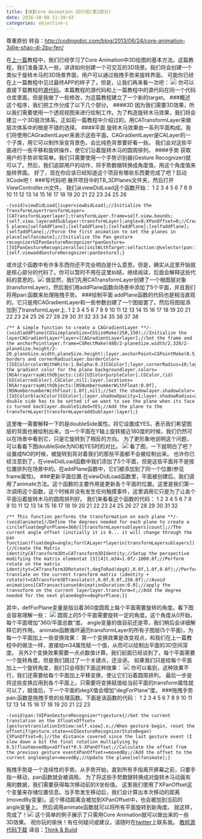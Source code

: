 ```yaml
---
title: [译]Core Animation 3D介绍(第2部分)
date: 2016-10-08 11:39:43
categories: objective-c
---
```

<!-- more -->

尊重原创 转自：http://codingobjc.com/blog/2013/06/24/core-animation-3djie-shao-di-2bu-fen/

在[上一篇](http://rockonmycode.com/blog/2013/06/11/core-animation-3djie-shao-di-1bu-fen/)教程中，我们已经学习了Core
 Animation中3D绘图的基本方法。这篇教程，我们准备深入一些，讲讲如何创建一个可交互的3D场景。我们将会创建一个类似于旋转木马的3D场景界面，用户可以通过拖拽手势来旋转界面。
可能你已经在上一篇教程中见过最终APP的样子了，但是，让我们再来看一次吧：
![](http://codingobjc.com/images/posts/2013_06_11_core_animation_3d_app_preview.png)
你可以直接下载教程的[源代码](https://github.com/ariok/TB_3DCoreAnimation)。本篇教程的源代码和上一篇教程中的源代码在同一个代码仓库里面，但是我做了一些修改，为这篇教程建立了一个新的target。
###概述
这个程序，我们把工作分成了以下几个部分。
####3D
因为我们需要3D效果，所以我们需要使用一个透视视图来进行绘制工作。为了构造旋转木马效果，我们将会建立一个3D层次体系。正如前一篇教程中介绍过的，用CATransformLayer来做层次体系中的根是不错的选择。
####平面
旋转木马效果由一系列平面构成。我们将使用CAGradientLayer来表示这些平面。CAGradientLayer是CALayer的一个子类，用它可以制作渐变背景色，会比纯色背景要好看一些。
我们会对这些平面进行一些平移和旋转操作，使它们沿着旋转木马的圆周排列。
####手势
获取用户的手势非常简单。我们只需要使用一个手势识别器(Gesture Recognizer)就可以了。然后，我们追踪用户的动作，将手势数据转换成角度值，用这个角度值来旋转界面。
好了，现在你应该已经知道这个项目有哪些东西要完成了吧？启动XCode吧！
###写代码吧
展开项目中的TB_3DPlanes文件夹，然后打开ViewController.m文件。
我们从viewDidLoad这个函数开始：
	1
	2
	3
	4
	5
	6
	7
	8
	9
	10
	11
	12
	13
	14
	15
	16
	17
	18
	19
	20
	21
	22
	23
	24
	25
	26
	
	-(void)viewDidLoad{[superviewDidLoad];//Initialize the TransformLayertransformLayer=[CATransformLayerlayer];transformLayer.frame=self.view.bounds;[self.view.layeraddSublayer:transformLayer];angle=0;XPanOffset=0;//Create 5 planes[selfaddPlane];[selfaddPlane];[selfaddPlane];[selfaddPlane];[selfaddPlane];//Force the first animation to set the planes in place[selfanimate];//Initialize the Pan gesture recognizerUIPanGestureRecognizer*panGesture=[[UIPanGestureRecognizeralloc]initWithTarget:selfaction:@selector(pan:)];[self.viewaddGestureRecognizer:panGesture];}
或许这个函数中有许多东西你还不完全明白是什么意思。但是，确实从这里开始就是核心部分的代码了。你可以暂时不用在这里纠结，继续阅读，后面会解释这些代码的意思的。![](http://www.thinkandbuild.it/wp-includes/images/smilies/icon_smile.gif)
很显然，我们先用CATransformLayer创建了一个根图层对象(transformLayer)，然后我们用addPlane函数向场景中添加了5个平面，并且我们将用pan:函数来处理拖拽手势。
###绘制平面
addPlane函数的代码也是相当直观的。它只是用CAGradientLayer和一些参数创建了一个图层罢了。然后将图层添加到了transformLayer上.
	1
	2
	3
	4
	5
	6
	7
	8
	9
	10
	11
	12
	13
	14
	15
	16
	17
	18
	19
	20
	21
	22
	23
	24
	25
	26
	27
	28
	29
	30
	31
	32
	33
	34
	35
	36
	37
	38
	
	/** A simple function to create a CAGradientLayer **/-(void)addPlane{CGSizeplaneSize=CGSizeMake(250,150);//Initialize the layerCAGradientLayer*layer=[CAGradientLayerlayer];//Set the frame and the anchorPointlayer.frame=CGRectMake(480/2-planeSize.width/2,320/2-planeSize.height/2-20,planeSize.width,planeSize.height);layer.anchorPoint=CGPointMake(0.5,0.5);//Set borders and cornerRadiuslayer.borderColor=[[UIColorcolorWithWhite:1.0alpha:0.3]CGColor];layer.cornerRadius=10;layer.borderWidth=4;//Set the gradient color for the plane backgroundlayer.colors=[NSArrayarrayWithObjects:(id)[UIColorpurpleColor].CGColor,(id)[UIColorredColor].CGColor,nil];layer.locations=[NSArrayarrayWithObjects:[NSNumbernumberWithFloat:0.0f],[NSNumbernumberWithFloat:1.0f],nil];//Set the shadowlayer.shadowColor=[[UIColorblackColor]CGColor];layer.shadowOpacity=1;layer.shadowRadius=20;//The double side has to be setted if we want to see the plane when its face is turned backlayer.doubleSided=YES;//Add the plane to the transformLayer[transformLayeraddSublayer:layer];}
这里唯一需要解释一下的是doubleSide属性。将它设置成YES，表示我们希望图层的背面也被绘制出来。当一个平面在Y轴上旋转接近180度的时候，我们仍然可以在场景中看到它，只是它旋转到了相反的方向。
为了更形象地说明这个问题，可以看看下图doubleSide为NO和YES时的对比。
![](http://www.thinkandbuild.it/wp-content/uploads/2013/04/double_side.png)
看了图，一下就明白了吧？设置成NO的时候，被旋转到背对着我们的那些平面都不会被绘制出来。
也许你已经注意到了，在viewDidLoad函数中我们添加了5个平面，但是这些平面并不是按位置排列在场景中的。在addPlane函数中，它们被添加到了同一个位置(参见frame属性)。
###更新平面位置
在viewDidLoad函数里，平面被创建后，我们调用了animate方法。这个函数的主要作用是更新各个平面的位置。这里是我们第一次调用这个函数，这个时候并没有发生任何触摸事件，这里调用它只是为了让各个平面沿着旋转木马的圆周排列好。
我们来看看这个函数的代码：
	1
	2
	3
	4
	5
	6
	7
	8
	9
	10
	11
	12
	13
	14
	15
	16
	17
	18
	19
	20
	21
	22
	23
	24
	25
	26
	27
	28
	29
	30
	31
	32
	
	/** This function performs the transformation on each plane **/-(void)animate{//Define the degrees needed for each plane to create a circlefloatdegForPlane=360/[[transformLayersublayers]count];//The current angle offset (initially it is 0... it will change through the pan function)floatdegX=angle;for(CALayer*layerin[transformLayersublayers]){//Create the Matrix identityCATransform3Dt=CATransform3DIdentity;//Setup the perspective modifying the matrix elementat [3][4]t.m34=1.0f/-1000.0f;//Perform rotate on the matrix identityt=CATransform3DRotate(t,degToRad(degX),0.0f,1.0f,0.0f);//Perform translate on the current transform matrix (identity + rotate)t=CATransform3DTranslate(t,0.0f,0.0f,250.0f);//Avoid animations[CATransactionsetAnimationDuration:0.0];//apply the transoform on the current layerlayer.transform=t;//Add the degree needed for the next planedegX+=degForPlane;}}
其中，defForPlane变量是指沿着360度圆周上每个平面需要旋转的角度。看下图会容易理解一些：
![](http://www.thinkandbuild.it/wp-content/uploads/2013/04/planes_circle_1.png)
圆周上的5个平面需要旋转一定的角度。这个角度从0开始，每个平面增加”360/平面总数”度。
angle变量的值目前还是零，我们稍后会详细解释它的作用。
animate函数循环遍历transformLayer的所有子图层(5个平面)，为每一个平面加上一些变换效果：
第一个变换效果是改变视点，和我们在上一篇教程中的做法一样，直接给m34属性赋一个值，从而可以绘制出平面的3D空间深度。
另外2个变换效果需要一点点数值计算。我们前面已经谈到了，每个平面需要一个旋转角度。但是我们跳过了一个关键点，还没讲。
如果我们只是给每个平面加上一个旋转角度，我们只会得到下面这种效果：
![](http://www.thinkandbuild.it/wp-content/uploads/2013/04/planes_center.png)
你可以看到，这种效果不行，我们还需要给每个平面加上平移变换，使让它们沿着圆周排列。
最后一步是将这些变换应用到各个平面上。只需要将变换赋值给当前平面的transform属性就可以了，赋值后，下一个平面的degX值会增加”degForPlane”度。
###拖拽手势
pan:函数是拖拽手势的处理函数。下面是该函数的代码：
	1
	2
	3
	4
	5
	6
	7
	8
	9
	10
	11
	12
	13
	14
	15
	16
	17
	18
	19
	20
	21
	22
	23
	
	-(void)pan:(UIPanGestureRecognizer*)gesture{//Get the current translation on the XfloatxOffset=[gesturetranslationInView:self.view].x;//When gesture begin, reset the offsetif(gesture.state==UIGestureRecognizerStateBegan){XPanOffset=0;}//the distance covered since the last gesture event (I slow down a bit the final rotation multiplying by 0.5)floatmovedBy=xOffset*0.5-XPanOffset;//Calculate the offset from the previous gesture eventXPanOffset+=movedBy;//Add the offset to the current angleangle+=movedBy;//Update the plane[selfanimate];}
拖拽手势是一个连续性的手势。从手势开始，直到所有手指离开屏幕之前，只要手指一移动，pan函数就会被调用。
为了将这些手势数据转换成对旋转木马动画有用的数据，我们需要获得每次移动前的X坐标值。
这里我们使用了XPanOffset这个变量来存储位置信息。当手势发生移动后，我们会计算出本次移动的距离(movedBy变量)。这个移动距离会被加到XPanOffset中，也会被加到当前的angle变量上。
然后调用animate函数就可以将所有平面旋转到新角度。
就这样，完成了！![](http://www.thinkandbuild.it/wp-includes/images/smilies/icon_smile.gif)
这个简单的例子展示了只需用Core Animation就可以做出来的一些3D效果。
祝你玩的愉快！有任何疑问或建议，请随时在[twitter](http://twitter.com/bitwaker)上联系我。
[教程源代码下载](https://github.com/ariok/TB_3DCoreAnimation)
译自：[Think
 & Build](http://www.thinkandbuild.it/introduction-to-3d-drawing-in-core-animation-part-2/)
